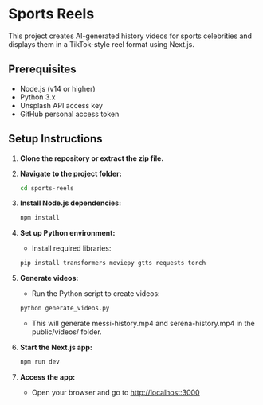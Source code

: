 # Sports Reels

This project creates AI-generated history videos for sports celebrities and displays them in a TikTok-style reel format using Next.js.

## Prerequisites

- Node.js (v14 or higher)
- Python 3.x
- Unsplash API access key
- GitHub personal access token

## Setup Instructions

1. **Clone the repository or extract the zip file.**

2. **Navigate to the project folder:**  

   ```bash
   cd sports-reels
   ```

3. **Install Node.js dependencies:**  

   ```bash
   npm install
   ```

4. **Set up Python environment:**  
   - Install required libraries:

   ```bash
   pip install transformers moviepy gtts requests torch
   ```

5. **Generate videos:**  
   - Run the Python script to create videos:

   ```bash
   python generate_videos.py
   ```

   - This will generate messi-history.mp4 and serena-history.mp4 in the public/videos/ folder.

6. **Start the Next.js app:**  

   ```bash
   npm run dev
   ```

7. **Access the app:**  
   - Open your browser and go to <http://localhost:3000>
